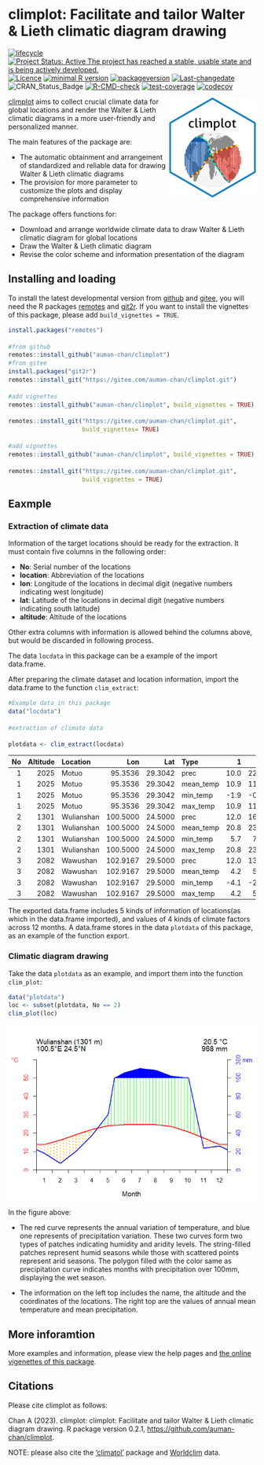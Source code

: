 
# climplot: Facilitate and tailor Walter & Lieth climatic diagram drawing

<!-- badges: start -->

[![lifecycle](https://img.shields.io/badge/lifecycle-experimental-orange.svg)](https://lifecycle.r-lib.org/articles/stages.html)
[![Project Status: Active The project has reached a stable, usable state
and is being actively
developed.](https://www.repostatus.org/badges/latest/active.svg)](https://www.repostatus.org/#active)
[![Licence](https://img.shields.io/badge/licence-gpl--3.0-blue.svg)](https://www.gnu.org/licenses/gpl-3.0.en.html)
[![minimal R
version](https://img.shields.io/badge/R-%3E=%203.5.0-6666ff.svg)](https://cran.r-project.org/)
[![packageversion](https://img.shields.io/badge/Package%20version-0.4.0-orange.svg?style=flat-square)](commits/develop)
[![Last-changedate](https://img.shields.io/badge/last%20change-2025--02--18-yellow.svg)](/commits/master)
![CRAN_Status_Badge](https://img.shields.io/badge/CRAN-Not%20ready-red.svg)
[![R-CMD-check](https://github.com/auman-chan/climplot/actions/workflows/R-CMD-check.yaml/badge.svg)](https://github.com/auman-chan/climplot/actions/workflows/R-CMD-check.yaml)
[![test-coverage](https://github.com/auman-chan/climplot/actions/workflows/test-coverage.yaml/badge.svg)](https://github.com/auman-chan/climplot/actions/workflows/test-coverage.yaml)
[![codecov](https://codecov.io/gh/auman-chan/climplot/branch/master/graph/badge.svg?token=G0LTPTO38E)](https://codecov.io/gh/auman-chan/climplot)
<!-- badges: end -->

<img src="./vignettes/imgfile.png" alt="climplot logo" align="right" width="35%"/>

[climplot](https://gitee.com/auman-chan/climplot) aims to collect
crucial climate data for global locations and render the Walter & Lieth
climatic diagrams in a more user-friendly and personalized manner.

The main features of the package are:

- The automatic obtainment and arrangement of standardized and reliable
  data for drawing Walter & Lieth climatic diagrams
- The provision for more parameter to customize the plots and display
  comprehensive information

The package offers functions for:

- Download and arrange worldwide climate data to draw Walter & Lieth
  climatic diagram for global locations
- Draw the Walter & Lieth climatic diagram
- Revise the color scheme and information presentation of the diagram

## Installing and loading

To install the latest developmental version from
[github](https://github.com/) and [gitee](https://gitee.com/), you will
need the R packages
[remotes](https://cran.r-project.org/package=remotes) and
[git2r](https://cran.r-project.org/package=git2r). If you want to
install the vignettes of this package, please add
`build_vignettes = TRUE`.

``` r
install.packages("remotes")

#from github
remotes::install_github("auman-chan/climplot")
#from gitee
install.packages("git2r")
remotes::install_git("https://gitee.com/auman-chan/climplot.git")

#add vignettes
remotes::install_github("auman-chan/climplot", build_vignettes = TRUE)

remotes::install_git("https://gitee.com/auman-chan/climplot.git",
                     build_vignettes= TRUE)

#add vignettes
remotes::install_github("auman-chan/climplot", build_vignettes = TRUE)

remotes::install_git("https://gitee.com/auman-chan/climplot.git", 
                     build_vignettes = TRUE)
```

## Eaxmple

### Extraction of climate data

Information of the target locations should be ready for the extraction.
It must contain five columns in the following order:

- **No**: Serial number of the locations
- **location**: Abbreviation of the locations
- **lon**: Longitude of the locations in decimal digit (negative numbers
  indicating west longitude)
- **lat**: Latitude of the locations in decimal digit (negative numbers
  indicating south latitude)
- **altitude**: Altitude of the locations

Other extra columns with information is allowed behind the columns
above, but would be discarded in following process.

The data `locdata` in this package can be a example of the import
data.frame.

After preparing the climate dataset and location information, import the
data.frame to the function `clim_extract`:

``` r
#Example data in this package
data("locdata")

#extraction of climate data

plotdata <- clim_extract(locdata)
```

| No | Altitude | Location | Lon | Lat | Type | 1 | 2 | 3 | 4 | 5 | 6 | 7 | 8 | 9 | 10 | 11 | 12 |
|---:|---:|:---|---:|---:|:---|---:|---:|---:|---:|---:|---:|---:|---:|---:|---:|---:|---:|
| 1 | 2025 | Motuo | 95.3536 | 29.3042 | prec | 10.0 | 22.0 | 38.0 | 93.0 | 114.0 | 230.0 | 241.0 | 216.0 | 187.0 | 72.0 | 12.0 | 7.0 |
| 1 | 2025 | Motuo | 95.3536 | 29.3042 | mean_temp | 10.9 | 11.6 | 15.1 | 18.6 | 21.9 | 24.0 | 24.4 | 24.6 | 23.1 | 20.1 | 16.0 | 12.4 |
| 1 | 2025 | Motuo | 95.3536 | 29.3042 | min_temp | -1.9 | -0.5 | 3.1 | 6.2 | 9.9 | 12.5 | 13.6 | 13.3 | 12.7 | 9.2 | 2.9 | -0.3 |
| 1 | 2025 | Motuo | 95.3536 | 29.3042 | max_temp | 10.9 | 11.6 | 15.1 | 18.6 | 21.9 | 24.0 | 24.4 | 24.6 | 23.1 | 20.1 | 16.0 | 12.4 |
| 2 | 1301 | Wulianshan | 100.5000 | 24.5000 | prec | 12.0 | 16.0 | 20.0 | 35.0 | 75.0 | 173.0 | 204.0 | 193.0 | 126.0 | 98.0 | 47.0 | 18.0 |
| 2 | 1301 | Wulianshan | 100.5000 | 24.5000 | mean_temp | 20.8 | 23.2 | 26.5 | 29.0 | 29.5 | 28.6 | 28.3 | 28.5 | 27.3 | 25.2 | 22.2 | 19.9 |
| 2 | 1301 | Wulianshan | 100.5000 | 24.5000 | min_temp | 5.7 | 7.4 | 10.7 | 14.4 | 17.8 | 20.4 | 20.6 | 20.1 | 18.6 | 16.0 | 11.4 | 7.1 |
| 2 | 1301 | Wulianshan | 100.5000 | 24.5000 | max_temp | 20.8 | 23.2 | 26.5 | 29.0 | 29.5 | 28.6 | 28.3 | 28.5 | 27.3 | 25.2 | 22.2 | 19.9 |
| 3 | 2082 | Wawushan | 102.9167 | 29.5000 | prec | 12.0 | 13.0 | 21.0 | 53.0 | 104.0 | 168.0 | 191.0 | 180.0 | 145.0 | 73.0 | 27.0 | 14.0 |
| 3 | 2082 | Wawushan | 102.9167 | 29.5000 | mean_temp | 4.2 | 5.9 | 10.9 | 15.6 | 18.3 | 19.8 | 22.0 | 21.8 | 17.6 | 13.7 | 9.9 | 5.9 |
| 3 | 2082 | Wawushan | 102.9167 | 29.5000 | min_temp | -4.1 | -2.8 | 1.0 | 5.7 | 9.1 | 11.9 | 14.7 | 14.3 | 11.0 | 7.0 | 2.0 | -2.2 |
| 3 | 2082 | Wawushan | 102.9167 | 29.5000 | max_temp | 4.2 | 5.9 | 10.9 | 15.6 | 18.3 | 19.8 | 22.0 | 21.8 | 17.6 | 13.7 | 9.9 | 5.9 |

The exported data.frame includes 5 kinds of information of locations(as
which in the data.frame imported), and values of 4 kinds of climate
factors across 12 months. A data.frame stores in the data `plotdata` of
this package, as an example of the function export.

### Climatic diagram drawing

Take the data `plotdata` as an example, and import them into the
function `clim_plot`:

``` r
data("plotdata")
loc <- subset(plotdata, No == 2)
clim_plot(loc)
```

<img src="vignettes/result.png" alt="plot result" align="center"/>

In the figure above:

- The red curve represents the annual variation of temperature, and blue
  one represents of precipitation variation. These two curves form two
  types of patches indicating humidity and aridity levels. The
  string-filled patches represent humid seasons while those with
  scattered points represent arid seasons. The polygon filled with the
  color same as precipitation curve indicates months with precipitation
  over 100mm, displaying the wet season.

- The information on the left top includes the name, the altitude and
  the coordinates of the locations. The right top are the values of
  annual mean temperature and mean precipitation.

## More inforamtion

More examples and information, please view the help pages and [the
online vigenettes of this
package](https://auman-chan.github.io/climplot/).

## Citations

Please cite climplot as follows:

Chan A (2023). climplot: climplot: Facilitate and tailor Walter & Lieth
climatic diagram drawing. R package version 0.2.1,
<https://github.com/auman-chan/climplot>.

NOTE: please also cite the
[‘climatol’](https://CRAN.R-project.org/package=climatol) package and
[Worldclim](https://worldclim.org/data/monthlywth.html) data.
